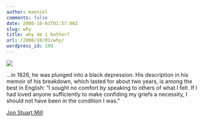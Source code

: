 ```yaml
---
author: maeniel
comments: false
date: 2008-10-01T01:57:08Z
slug: why
title: why do i bother?
url: /2008/10/01/why/
wordpress_id: 199
---
```


[![](https://maeniel.files.wordpress.com/2008/10/71579700_1d4ddf6a90_o.jpg)](https://maeniel.files.wordpress.com/2008/10/71579700_1d4ddf6a90_o.jpg)

...in 1826, he was plunged into a black depression. His description in his memoir of his breakdown, which lasted for about two years, is among the best in English: “I sought no comfort by speaking to others of what I felt. If I had loved anyone sufficiently to make confiding my griefs a necessity, I should not have been in the condition I was.”

[Jon Stuart Mill](http://www.gutenberg.org/browse/authors/m#a1705)
